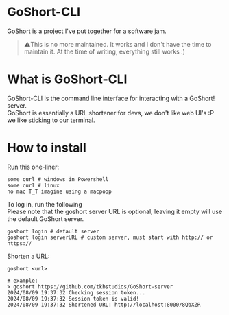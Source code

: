 # GoShort-CLI

GoShort is a project I've put together for a software jam.

> ⚠️This is no more maintained. It works and I don't have the time to maintain it. At the time of writing, everything still works :)

# What is GoShort-CLI

GoShort-CLI is the command line interface for interacting with a GoShort! server.  
GoShort is essentially a URL shortener for devs, we don't like web UI's :P we like sticking to our terminal.

# How to install

Run this one-liner:
```shell
some curl # windows in Powershell
some curl # linux
no mac T_T imagine using a macpoop
```

To log in, run the following  
Please note that the goshort server URL is optional, leaving it empty will use the default GoShort server.
```shell
goshort login # default server
goshort login serverURL # custom server, must start with http:// or https://
```

Shorten a URL:
```shell
goshort <url>

# example:
> goshort https://github.com/tkbstudios/GoShort-server
2024/08/09 19:37:32 Checking session token...
2024/08/09 19:37:32 Session token is valid!
2024/08/09 19:37:32 Shortened URL: http://localhost:8000/8QbXZR

```
